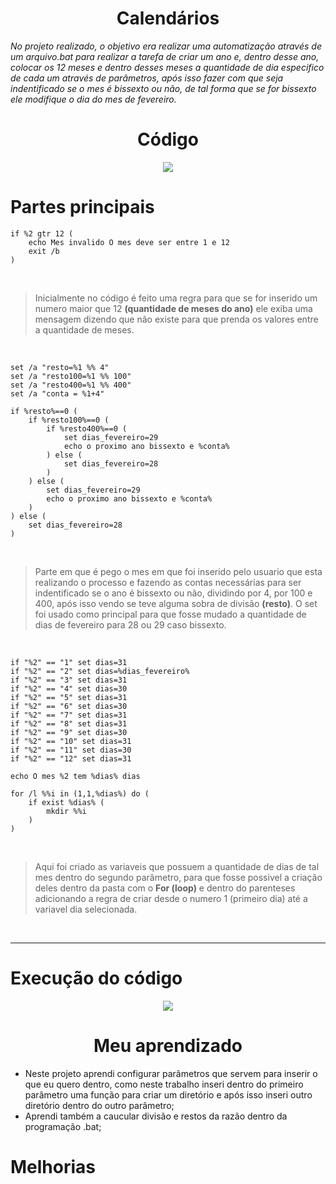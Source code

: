 <div align="center">
  <h1><strong>Calendários</strong></h1>
</div>

 *No projeto realizado, o objetivo era realizar uma automatização através de um arquivo.bat para realizar a tarefa de criar um ano e, dentro desse ano, colocar os 12 meses e dentro desses meses a quantidade de dia especifico de cada um através de parâmetros, após isso fazer com que seja indentificado se o mes é bissexto ou não, de tal forma que se for bissexto ele modifique o dia do mes de fevereiro.*

<div align="center">
  <h1><strong>Código</strong></h1>
</div>

<div align="center">
  <img src="https://github.com/user-attachments/assets/43facf68-8aa1-4b1a-ad34-ff7a841642da">
</div>

# Partes principais

```
if %2 gtr 12 (
    echo Mes invalido O mes deve ser entre 1 e 12
    exit /b
)
```
<br>

> Inicialmente no código é feito uma regra para que se for inserido um numero maior que 12 **(quantidade de meses do ano)** ele exiba uma mensagem dizendo que não existe para que prenda os valores entre a quantidade de meses.

<br>

```
set /a "resto=%1 %% 4"
set /a "resto100=%1 %% 100"
set /a "resto400=%1 %% 400"
set /a "conta = %1+4"

if %resto%==0 (
    if %resto100%==0 (
        if %resto400%==0 (
            set dias_fevereiro=29
            echo o proximo ano bissexto e %conta%
        ) else (
            set dias_fevereiro=28
        )
    ) else (
        set dias_fevereiro=29
        echo o proximo ano bissexto e %conta%
    )
) else (
    set dias_fevereiro=28
)
```
<br>

> Parte em que é pego o mes em que foi inserido pelo usuario que esta realizando o processo e fazendo as contas necessárias para ser indentificado se o ano é bissexto ou não, dividindo por 4, por 100 e 400, após isso vendo se teve alguma sobra de divisão **(resto)**. O set foi usado como principal para que fosse mudado a quantidade de dias de fevereiro para 28 ou 29 caso bissexto.

<br>

```
if "%2" == "1" set dias=31
if "%2" == "2" set dias=%dias_fevereiro%
if "%2" == "3" set dias=31
if "%2" == "4" set dias=30
if "%2" == "5" set dias=31
if "%2" == "6" set dias=30
if "%2" == "7" set dias=31
if "%2" == "8" set dias=31
if "%2" == "9" set dias=30
if "%2" == "10" set dias=31
if "%2" == "11" set dias=30
if "%2" == "12" set dias=31

echo O mes %2 tem %dias% dias

for /l %%i in (1,1,%dias%) do (
    if exist %dias% (
        mkdir %%i
    )
)
```
<br>

> Aqui foi criado as variaveis que possuem a quantidade de dias de tal mes dentro do segundo parâmetro, para que fosse possivel a criação deles dentro da pasta com o **For (loop)** e dentro do parenteses adicionando a regra de criar desde o numero 1 (primeiro dia) até a variavel dia selecionada.

<br>

---
# Execução do código

<div align="center">
  <img src="https://github.com/user-attachments/assets/168e40d7-df74-414b-951f-6c577c85c35e">
</div>

<div align="center">
  <h1><strong>Meu aprendizado</strong></h1>
</div>

- Neste projeto aprendi configurar parâmetros que servem para inserir o que eu quero dentro, como neste trabalho inseri dentro do primeiro parâmetro uma função para criar um diretório e após isso inseri outro diretório dentro do outro parâmetro;
- Aprendi também a caucular divisão e restos da razão dentro da programação .bat;

# Melhorias

